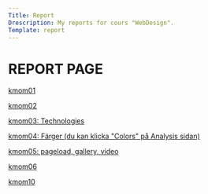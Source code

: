 ```yaml
---
Title: Report
Drescription: My reports for cours "WebDesign".
Template: report
---
```


REPORT PAGE
============
<a href="?report/kmom01">kmom01</a>

<a href="?report/kmom02">kmom02</a>

<a href="?thechnologies/index">kmom03: Technologies</a>

<a href="?analysis/index">kmom04: Färger (du kan klicka "Colors" på Analysis sidan)</a> </a> 

<a href="%base_url%?report/kmom05">kmom05: pageload, gallery, video</a>

<a href="%base_url%?report/kmom06">kmom06</a>

<a href="%base_url%?report/kmom10">kmom10</a>
